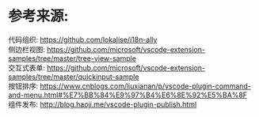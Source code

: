 # 参考来源:

代码组织: https://github.com/lokalise/i18n-ally  
侧边栏视图: https://github.com/microsoft/vscode-extension-samples/tree/master/tree-view-sample  
交互式表单: https://github.com/microsoft/vscode-extension-samples/tree/master/quickinput-sample  
按钮排序: https://www.cnblogs.com/liuxianan/p/vscode-plugin-command-and-menu.html#%E7%BB%84%E9%97%B4%E6%8E%92%E5%BA%8F  
组件发布: http://blog.haoji.me/vscode-plugin-publish.html
